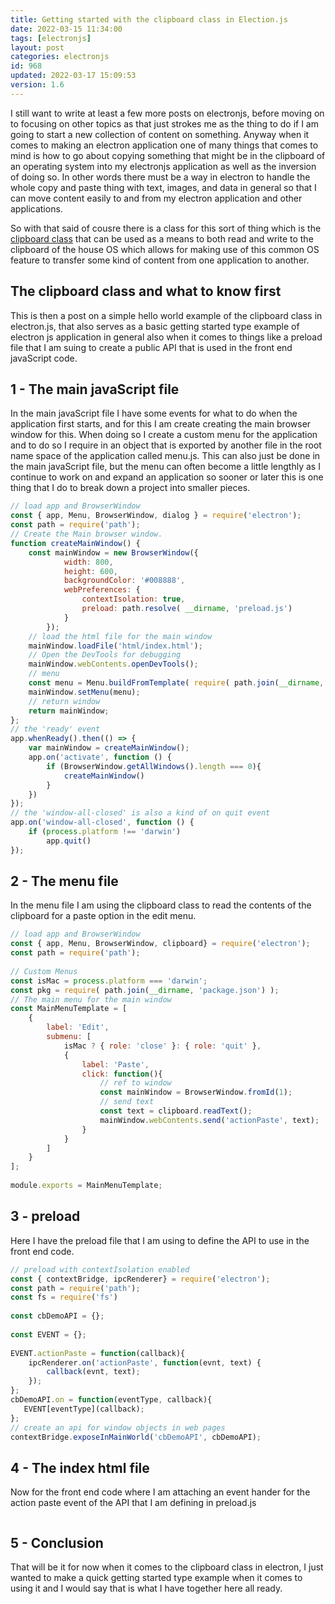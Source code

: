 ```yaml
---
title: Getting started with the clipboard class in Election.js
date: 2022-03-15 11:34:00
tags: [electronjs]
layout: post
categories: electronjs
id: 968
updated: 2022-03-17 15:09:53
version: 1.6
---
```


I still want to write at least a few more posts on electronjs, before moving on to focusing on other topics as that just strokes me as the thing to do if I am going to start a new collection of content on something. Anyway when it comes to making an electron application one of many things that comes to mind is how to go about copying something that might be in the clipboard of an operating system into my electronjs application as well as the inversion of doing so. In other words there must be a way in electron to handle the whole copy and paste thing with text, images, and data in general so that I can move content easily to and from my electron application and other applications. 

So with that said of cousre there is a class for this sort of thing which is the [clipboard class](/https://www.electronjs.org/docs/latest/api/clipboard/) that can be used as a means to both read and write to the clipboard of the house OS which allows for making use of this common OS feature to transfer some kind of content from one application to another.

<!-- more -->

## The clipboard class and what to know first

This is then a post on a simple hello world example of the clipboard class in electron.js, that also serves as a basic getting started type example of electron js application in general also when it comes to things like a preload file that I am suing to create a public API that is used in the front end javaScript code.

## 1 - The main javaScript file

In the main javaScript file I have some events for what to do when the application first starts, and for this I am create creating the main browser window for this. When doing so I create a custom menu for the application and to do so I require in an object that is exported by another file in the root name space of the application called menu.js. This can also just be done in the main javaScript file, but the menu can often become a little lengthly as I continue to work on and expand an application so sooner or later this is one thing that I do to break down a project into smaller pieces.

```js
// load app and BrowserWindow
const { app, Menu, BrowserWindow, dialog } = require('electron');
const path = require('path');
// Create the Main browser window.
function createMainWindow() {
    const mainWindow = new BrowserWindow({
            width: 800,
            height: 600,
            backgroundColor: '#008888',
            webPreferences: {
                contextIsolation: true,
                preload: path.resolve( __dirname, 'preload.js')
            }
        });
    // load the html file for the main window
    mainWindow.loadFile('html/index.html');
    // Open the DevTools for debugging
    mainWindow.webContents.openDevTools();
    // menu
    const menu = Menu.buildFromTemplate( require( path.join(__dirname, 'menu.js') ) );
    mainWindow.setMenu(menu);
    // return window
    return mainWindow;
};
// the 'ready' event
app.whenReady().then(() => {
    var mainWindow = createMainWindow();
    app.on('activate', function () {
        if (BrowserWindow.getAllWindows().length === 0){
            createMainWindow()
        }
    })
});
// the 'window-all-closed' is also a kind of on quit event
app.on('window-all-closed', function () {
    if (process.platform !== 'darwin')
        app.quit()
});
```

## 2 - The menu file

In the menu file I am using the clipboard class to read the contents of the clipboard for a paste option in the edit menu.

```js
// load app and BrowserWindow
const { app, Menu, BrowserWindow, clipboard} = require('electron');
const path = require('path');
 
// Custom Menus
const isMac = process.platform === 'darwin';
const pkg = require( path.join(__dirname, 'package.json') );
// The main menu for the main window
const MainMenuTemplate = [
    {
        label: 'Edit',
        submenu: [
            isMac ? { role: 'close' }: { role: 'quit' },
            {
                label: 'Paste',
                click: function(){
                    // ref to window
                    const mainWindow = BrowserWindow.fromId(1);
                    // send text
                    const text = clipboard.readText();
                    mainWindow.webContents.send('actionPaste', text);
                }
            }
        ]
    }
];
 
module.exports = MainMenuTemplate;
```

## 3 - preload

Here I have the preload file that I am using to define the API to use in the front end code.

```js
// preload with contextIsolation enabled
const { contextBridge, ipcRenderer} = require('electron');
const path = require('path');
const fs = require('fs')
 
const cbDemoAPI = {};
 
const EVENT = {};
 
EVENT.actionPaste = function(callback){
    ipcRenderer.on('actionPaste', function(evnt, text) {
        callback(evnt, text);
    });
};
cbDemoAPI.on = function(eventType, callback){
   EVENT[eventType](callback);
};
// create an api for window objects in web pages
contextBridge.exposeInMainWorld('cbDemoAPI', cbDemoAPI);
```

## 4 - The index html file

Now for the front end code where I am attaching an event hander for the action paste event of the API that I am defining in preload.js

```html
```

## 5 - Conclusion

That will be it for now when it comes to the clipboard class in electron, I just wanted to make a quick getting started type example when it comes to using it and I would say that is what I have together here all ready.

